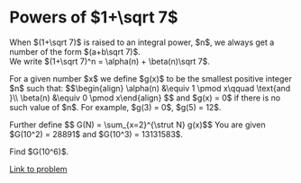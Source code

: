 # Powers of $1+\sqrt 7$

<p>
When $(1+\sqrt 7)$ is raised to an integral power, $n$, we always get a number of the form $(a+b\sqrt 7)$.<br />
We write $(1+\sqrt 7)^n = \alpha(n) + \beta(n)\sqrt 7$.
</p>
<p>
For a given number $x$ we  define $g(x)$ to be the smallest positive integer $n$ such that:
$$\begin{align}
\alpha(n) &amp;\equiv 1 \pmod x\qquad \text{and }\\
\beta(n) &amp;\equiv 0 \pmod x\end{align}
$$
and $g(x) = 0$ if there is no such value of $n$. For example, $g(3) = 0$, $g(5) = 12$.
</p>
<p>
Further define
$$ G(N) = \sum_{x=2}^{\strut N} g(x)$$
You are given $G(10^2) = 28891$ and $G(10^3)  = 13131583$.
</p>
<p>
Find $G(10^6)$.
</p>

[Link to problem](https://projecteuler.net/problem=752)
